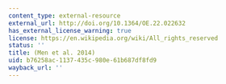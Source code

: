 ```yaml
---
content_type: external-resource
external_url: http://doi.org/10.1364/OE.22.022632
has_external_license_warning: true
license: https://en.wikipedia.org/wiki/All_rights_reserved
status: ''
title: (Men et al. 2014)
uid: b76258ac-1137-435c-980e-61b687df8fd9
wayback_url: ''
---
```

